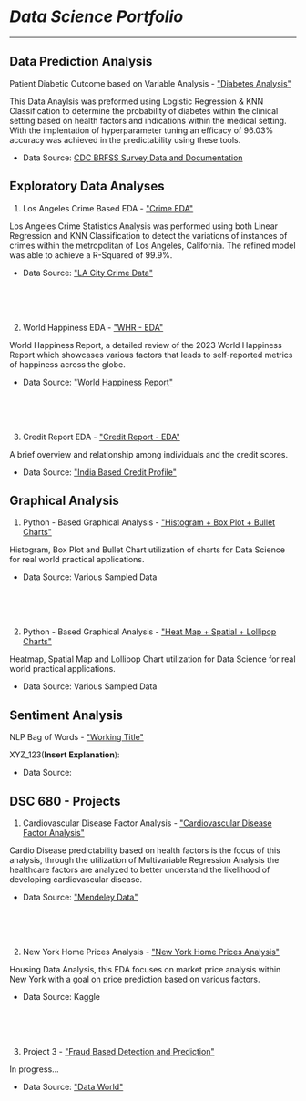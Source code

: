 # _Data Science Portfolio_

___


## **Data Prediction Analysis**

Patient Diabetic Outcome based on Variable Analysis - ["Diabetes Analysis"](https://github.com/CarlosCano1/Diabetes_Analysis/)

This Data Anaylsis was preformed using Logistic Regression & KNN Classification to determine the probability of diabetes within the clinical setting based on health factors and indications within the medical setting. With the implentation of hyperparameter tuning an efficacy of 96.03% accuracy was achieved in the predictability using these tools.

* Data Source: [CDC BRFSS Survey Data and Documentation](https://www.cdc.gov/brfss/annual_data/annual_data.htm)



##
##





## **Exploratory Data Analyses**

1. Los Angeles Crime Based EDA - ["Crime EDA"](https://github.com/CarlosCano1/Crime_EDA)


Los Angeles Crime Statistics Analysis was performed using both Linear Regression and KNN Classification to detect the variations of instances of crimes within the metropolitan of Los Angeles, California. The refined model was able to achieve a R-Squared of 99.9%.


* Data Source: ["LA City Crime Data"](https://data.lacity.org/Public-Safety/Crime-Data-from-2020-to-Present/2nrs-mtv8/data_preview)



<br />
<br />
<br />


2. World Happiness EDA - ["WHR - EDA"](https://github.com/CarlosCano1/2023-World_Happiness_Report)


World Happiness Report, a detailed review of the 2023 World Happiness Report which showcases various factors that leads to self-reported metrics of happiness across the globe.

* Data Source: ["World Happiness Report"](https://worldhappiness.report/data/)





<br />
<br />
<br />


3. Credit Report EDA - ["Credit Report - EDA"](https://github.com/CarlosCano1/Credit_Report_EDA)

A brief overview and relationship among individuals and the credit scores.

* Data Source: ["India Based Credit Profile"](https://www.kaggle.com/datasets/yashkmd/credit-profile-two-wheeler-loan-dataset)

##
##  





## **Graphical Analysis**


1. Python - Based Graphical Analysis - ["Histogram + Box Plot + Bullet Charts"](https://github.com/CarlosCano1/Python-Graphical_Analysis-1)

Histogram, Box Plot and Bullet Chart utilization of charts for Data Science for real world practical applications. 


* Data Source: Various Sampled Data


<br />
<br />
<br />


2. Python - Based Graphical Analysis - ["Heat Map + Spatial + Lollipop Charts"](https://github.com/CarlosCano1/Python-Graphical_Analysis-2)

Heatmap, Spatial Map and Lollipop Chart utilization for Data Science for real world practical applications. 

* Data Source: Various Sampled Data


##
## 





## **Sentiment Analysis**


NLP Bag of Words - ["Working Title"](https://github.com/CarlosCano1/Bag_of_Words)


XYZ_123(**Insert Explanation**):


* Data Source:
##
## 




## **DSC 680 - Projects**


1. Cardiovascular Disease Factor Analysis - ["Cardiovascular Disease Factor Analysis"](https://github.com/CarlosCano1/Cardiovascular-Disease-Factor-Analysis)

Cardio Disease predictability based on health factors is the focus of this analysis, through the utilization of Multivariable Regression Analysis the healthcare factors are analyzed to better understand the likelihood of developing cardiovascular disease.


* Data Source: ["Mendeley Data"](https://data.mendeley.com/datasets/dzz48mvjht/1)


<br />
<br />
<br />


2. New York Home Prices Analysis - ["New York Home Prices Analysis"](https://github.com/CarlosCano1/New-York-Home-Price-Analysis)

Housing Data Analysis, this EDA focuses on market price analysis within New York with a goal on price prediction based on various factors.

* Data Source: Kaggle

<br />
<br />
<br />


3. Project 3 - ["Fraud Based Detection and Prediction"](https://github.com/CarlosCano1/Fraud-Based-Detection-and-Prediction)

In progress...


* Data Source: ["Data World"]((https://data.world/raghu543/credit-card-fraud-data))
##
## 
